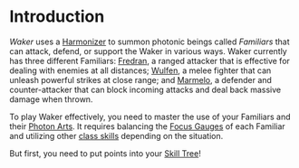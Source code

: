 # Introduction

_Waker_ uses a [Harmonizer](#harmonizers) to summon photonic beings called _Familiars_ that can attack, defend, or support the Waker in various ways.
Waker currently has three different Familiars: 
[Fredran](#fredran), a ranged attacker that is effective for dealing with enemies at all distances; 
[Wulfen](#wulfen), a melee fighter that can unleash powerful strikes at close range; 
and [Marmelo](#marmelo), a defender and counter-attacker that can block incoming attacks and deal back massive damage when thrown. 

To play Waker effectively, you need to master the use of your Familiars and their [Photon Arts](#photon-arts). 
It requires balancing the [Focus Gauges](#harmonizer-focus) of each Familiar and utilizing other [class skills](#core-skills) depending on the situation.

But first, you need to put points into your [Skill Tree](#skill-tree)!
